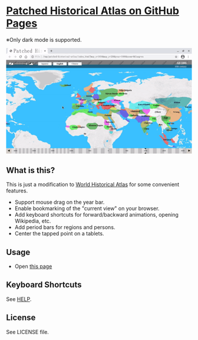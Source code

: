 # [Patched Historical Atlas on GitHub Pages](https://foxy-null.github.io/history-page/)
※Only dark mode is supported.

<img src="screenshot.gif">

## What is this?

This is just a modification to [World Historical Atlas](http://x768.com/w/twha.en) for some convenient features.

* Support mouse drag on the year bar.
* Enable bookmarking of the "current view" on your browser.
* Add keyboard shortcuts for forward/backward animations, opening Wikipedia, etc.
* Add period bars for regions and persons.
* Center the tapped point on a tablets.

## Usage

* Open [this page](https://foxy-null.github.io/history-page/)

## Keyboard Shortcuts

See [HELP](HELP.md).

## License

See LICENSE file.
